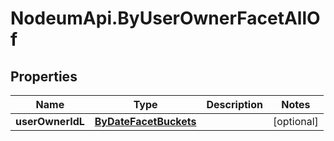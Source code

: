 # NodeumApi.ByUserOwnerFacetAllOf

## Properties

Name | Type | Description | Notes
------------ | ------------- | ------------- | -------------
**userOwnerIdL** | [**ByDateFacetBuckets**](ByDateFacetBuckets.md) |  | [optional] 


